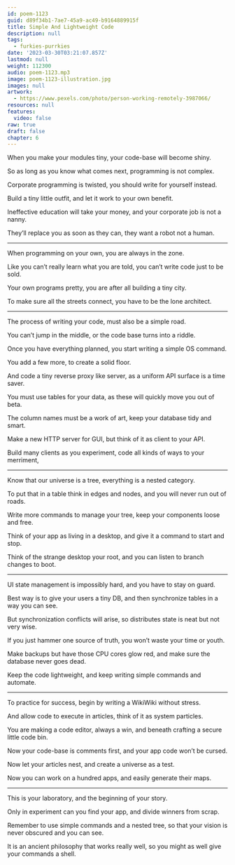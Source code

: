```yaml
---
id: poem-1123
guid: d89f34b1-7ae7-45a9-ac49-b9164889915f
title: Simple And Lightweight Code
description: null
tags:
  - furkies-purrkies
date: '2023-03-30T03:21:07.857Z'
lastmod: null
weight: 112300
audio: poem-1123.mp3
image: poem-1123-illustration.jpg
images: null
artwork:
  - https://www.pexels.com/photo/person-working-remotely-3987066/
resources: null
features:
  video: false
raw: true
draft: false
chapter: 6
---
```


When you make your modules tiny,
your code-base will become shiny.

So as long as you know what comes next,
programming is not complex.

Corporate programming is twisted,
you should write for yourself instead.

Build a tiny little outfit,
and let it work to your own benefit.

Ineffective education will take your money,
and your corporate job is not a nanny.

They’ll replace you as soon as they can,
they want a robot not a human.

---

When programming on your own,
you are always in the zone.

Like you can’t really learn what you are told,
you can’t write code just to be sold.

Your own programs pretty,
you are after all building a tiny city.

To make sure all the streets connect,
you have to be the lone architect.

---

The process of writing your code,
must also be a simple road.

You can’t jump in the middle,
or the code base turns into a riddle.

Once you have everything planned,
you start writing a simple OS command.

You add a few more,
to create a solid floor.

And code a tiny reverse proxy like server,
as a uniform API surface is a time saver.

You must use tables for your data,
as these will quickly move you out of beta.

The column names must be a work of art,
keep your database tidy and smart.

Make a new HTTP server for GUI,
but think of it as client to your API.

Build many clients as you experiment,
code all kinds of ways to your merriment,

---

Know that our universe is a tree,
everything is a nested category.

To put that in a table think in edges and nodes,
and you will never run out of roads.

Write more commands to manage your tree,
keep your components loose and free.

Think of your app as living in a desktop,
and give it a command to start and stop.

Think of the strange desktop your root,
and you can listen to branch changes to boot.

---

UI state management is impossibly hard,
and you have to stay on guard.

Best way is to give your users a tiny DB,
and then synchronize tables in a way you can see.

But synchronization conflicts will arise,
so distributes state is neat but not very wise.

If you just hammer one source of truth,
you won’t waste your time or youth.

Make backups but have those CPU cores glow red,
and make sure the database never goes dead.

Keep the code lightweight,
and keep writing simple commands and automate.

---

To practice for success,
begin by writing a WikiWiki without stress.

And allow code to execute in articles,
think of it as system particles.

You are making a code editor, always a win,
and beneath crafting a secure little code bin.

Now your code-base is comments first,
and your app code won’t be cursed.

Now let your articles nest,
and create a universe as a test.

Now you can work on a hundred apps,
and easily generate their maps.

---

This is your laboratory,
and the beginning of your story.

Only in experiment can you find your app,
and divide winners from scrap.

Remember to use simple commands and a nested tree,
so that your vision is never obscured and you can see.

It is an ancient philosophy that works really well,
so you might as well give your commands a shell.
